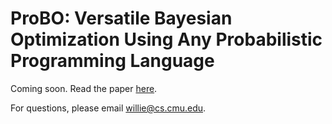 # ProBO: Versatile Bayesian Optimization Using Any Probabilistic Programming Language

Coming soon. Read the paper [here](https://arxiv.org/abs/1901.11515).

For questions, please email willie@cs.cmu.edu.

